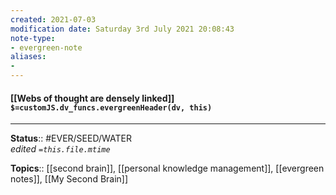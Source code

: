 ```yaml
---
created: 2021-07-03
modification date: Saturday 3rd July 2021 20:08:43
note-type: 
- evergreen-note
aliases:
- 
---
```


#### [[Webs of thought are densely linked]] `$=customJS.dv_funcs.evergreenHeader(dv, this)`


---

**Status**:: #EVER/SEED/WATER  
*edited `=this.file.mtime`*

**Topics**:: [[second brain]], [[personal knowledge management]], [[evergreen notes]], [[My Second Brain]] 
	
